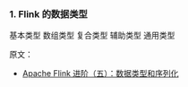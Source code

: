 

### 1. Flink 的数据类型

基本类型
数组类型
复合类型
辅助类型
通用类型

























原文：
- [Apache Flink 进阶（五）：数据类型和序列化](https://mp.weixin.qq.com/s/FziI1YyaccuRLQAURWLnUw)
